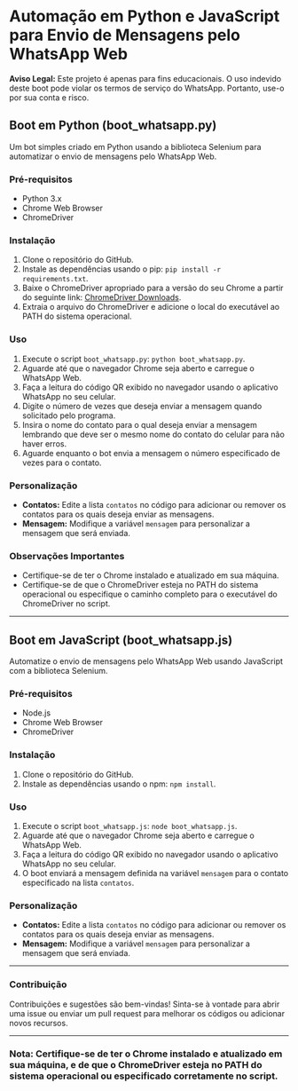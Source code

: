 # Automação em Python e JavaScript para Envio de Mensagens pelo WhatsApp Web
**Aviso Legal:** Este projeto é apenas para fins educacionais. O uso indevido deste boot pode violar os termos de serviço do WhatsApp. Portanto, use-o por sua conta e risco.

## Boot em Python (boot_whatsapp.py)
Um bot simples criado em Python usando a biblioteca Selenium para automatizar o envio de mensagens pelo WhatsApp Web.

### Pré-requisitos
- Python 3.x
- Chrome Web Browser
- ChromeDriver

### Instalação
1. Clone o repositório do GitHub.
2. Instale as dependências usando o pip: `pip install -r requirements.txt`.
3. Baixe o ChromeDriver apropriado para a versão do seu Chrome a partir do seguinte link: [ChromeDriver Downloads](https://sites.google.com/a/chromium.org/chromedriver/downloads).
4. Extraia o arquivo do ChromeDriver e adicione o local do executável ao PATH do sistema operacional.

### Uso
1. Execute o script `boot_whatsapp.py`: `python boot_whatsapp.py`.
2. Aguarde até que o navegador Chrome seja aberto e carregue o WhatsApp Web.
3. Faça a leitura do código QR exibido no navegador usando o aplicativo WhatsApp no seu celular.
4. Digite o número de vezes que deseja enviar a mensagem quando solicitado pelo programa.
5. Insira o nome do contato para o qual deseja enviar a mensagem lembrando que deve ser o mesmo nome do contato do celular para não haver erros.
6. Aguarde enquanto o bot envia a mensagem o número especificado de vezes para o contato.

### Personalização
- **Contatos:** Edite a lista `contatos` no código para adicionar ou remover os contatos para os quais deseja enviar as mensagens.
- **Mensagem:** Modifique a variável `mensagem` para personalizar a mensagem que será enviada.

### Observações Importantes
- Certifique-se de ter o Chrome instalado e atualizado em sua máquina.
- Certifique-se de que o ChromeDriver esteja no PATH do sistema operacional ou especifique o caminho completo para o executável do ChromeDriver no script.

---

## Boot em JavaScript (boot_whatsapp.js)
Automatize o envio de mensagens pelo WhatsApp Web usando JavaScript com a biblioteca Selenium.

### Pré-requisitos
- Node.js
- Chrome Web Browser
- ChromeDriver

### Instalação
1. Clone o repositório do GitHub.
2. Instale as dependências usando o npm: `npm install`.

### Uso
1. Execute o script `boot_whatsapp.js`: `node boot_whatsapp.js`.
2. Aguarde até que o navegador Chrome seja aberto e carregue o WhatsApp Web.
3. Faça a leitura do código QR exibido no navegador usando o aplicativo WhatsApp no seu celular.
4. O boot enviará a mensagem definida na variável `mensagem` para o contato especificado na lista `contatos`.

### Personalização
- **Contatos:** Edite a lista `contatos` no código para adicionar ou remover os contatos para os quais deseja enviar as mensagens.
- **Mensagem:** Modifique a variável `mensagem` para personalizar a mensagem que será enviada.

---
### Contribuição
Contribuições e sugestões são bem-vindas! Sinta-se à vontade para abrir uma issue ou enviar um pull request para melhorar os códigos ou adicionar novos recursos.

---
### Nota: Certifique-se de ter o Chrome instalado e atualizado em sua máquina, e de que o ChromeDriver esteja no PATH do sistema operacional ou especificado corretamente no script.
